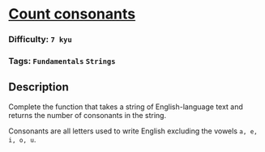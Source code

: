 # [Count consonants](https://www.codewars.com/kata/564e7fc20f0b53eb02000106)

### Difficulty: `7 kyu`

### Tags: `Fundamentals` `Strings`

## Description

Complete the function that takes a string of English-language text and returns the number of consonants in the string.

Consonants are all letters used to write English excluding the vowels `a, e, i, o, u`.


